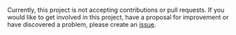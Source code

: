 Currently, this project is not accepting contributions or pull requests. 
If you would like to get involved in this project, have a proposal for improvement or have discovered a problem, 
please create an [issue](https://github.com/PowerShell/psl-omi-provider/issues "issues"). 

 
